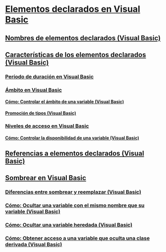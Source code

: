 # [Elementos declarados en Visual Basic](index.md)
## [Nombres de elementos declarados (Visual Basic)](declared-element-names.md)
## [Características de los elementos declarados (Visual Basic)](declared-element-characteristics.md)
### [Período de duración en Visual Basic](lifetime.md)
### [Ámbito en Visual Basic](scope.md)
#### [Cómo: Controlar el ámbito de una variable (Visual Basic)](how-to-control-the-scope-of-a-variable.md)
#### [Promoción de tipos (Visual Basic)](type-promotion.md)
### [Niveles de acceso en Visual Basic](access-levels.md)
#### [Cómo: Controlar la disponibilidad de una variable (Visual Basic)](how-to-control-the-availability-of-a-variable.md)
## [Referencias a elementos declarados (Visual Basic)](references-to-declared-elements.md)
## [Sombrear en Visual Basic](shadowing.md)
### [Diferencias entre sombrear y reemplazar (Visual Basic)](differences-between-shadowing-and-overriding.md)
### [Cómo: Ocultar una variable con el mismo nombre que su variable (Visual Basic)](how-to-hide-a-variable-with-the-same-name-as-your-variable.md)
### [Cómo: Ocultar una variable heredada (Visual Basic)](how-to-hide-an-inherited-variable.md)
### [Cómo: Obtener acceso a una variable que oculta una clase derivada (Visual Basic)](how-to-access-a-variable-hidden-by-a-derived-class.md)
